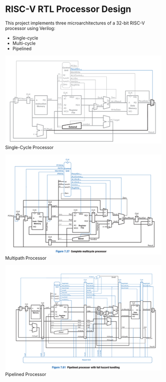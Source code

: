 # RISC-V RTL Processor Design

This project implements three microarchitectures of a 32-bit RISC-V processor using Verilog:
- Single-cycle
- Multi-cycle
- Pipelined


![Single-Cycle Microarchitecture](images/Single-cycle_Processor.png)
Single-Cycle Processor

![Multicycle Microarchitecture](images/Multicycle_Processor.png)
Multipath Processor

![Pipelined Microarchitecture](images/Pipelined_Processor.png)
Pipelined Processor
